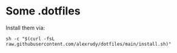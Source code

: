 # Some .dotfiles

Install them via:

```
sh -c "$(curl -fsL raw.githubusercontent.com/alexrudy/dotfiles/main/install.sh)"
```
